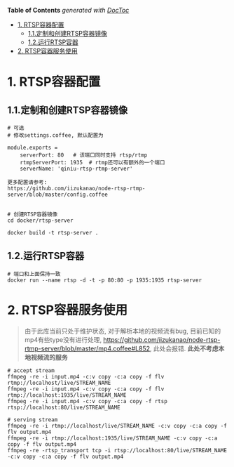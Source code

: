 <!-- START doctoc generated TOC please keep comment here to allow auto update -->
<!-- DON'T EDIT THIS SECTION, INSTEAD RE-RUN doctoc TO UPDATE -->
**Table of Contents**  *generated with [DocToc](https://github.com/thlorenz/doctoc)*

- [1. RTSP容器配置](#1-rtsp%E5%AE%B9%E5%99%A8%E9%85%8D%E7%BD%AE)
  - [1.1.定制和创建RTSP容器镜像](#11%E5%AE%9A%E5%88%B6%E5%92%8C%E5%88%9B%E5%BB%BArtsp%E5%AE%B9%E5%99%A8%E9%95%9C%E5%83%8F)
  - [1.2.运行RTSP容器](#12%E8%BF%90%E8%A1%8Crtsp%E5%AE%B9%E5%99%A8)
- [2. RTSP容器服务使用](#2-rtsp%E5%AE%B9%E5%99%A8%E6%9C%8D%E5%8A%A1%E4%BD%BF%E7%94%A8)

<!-- END doctoc generated TOC please keep comment here to allow auto update -->

# 1. RTSP容器配置

## 1.1.定制和创建RTSP容器镜像

```shell
# 可选
# 修改settings.coffee, 默认配置为

module.exports =
    serverPort: 80   # 该端口同时支持 rtsp/rtmp
    rtmpServerPort: 1935  # rtmp还可以有额外的一个端口
    serverName: 'qiniu-rtsp-rtmp-server'

更多配置请参考:
https://github.com/iizukanao/node-rtsp-rtmp-server/blob/master/config.coffee


# 创建RTSP容器镜像
cd docker/rtsp-server

docker build -t rtsp-server .
```

## 1.2.运行RTSP容器

```shell
# 端口和上面保持一致
docker run --name rtsp -d -t -p 80:80 -p 1935:1935 rtsp-server
```

# 2. RTSP容器服务使用 
> 由于此库当前只处于维护状态, 对于解析本地的视频流有bug, 目前已知的mp4有些type没有进行处理, https://github.com/iizukanao/node-rtsp-rtmp-server/blob/master/mp4.coffee#L852, 此处会报错.  **此处不考虑本地视频流的服务**

```shell
# accept stream
ffmpeg -re -i input.mp4 -c:v copy -c:a copy -f flv rtmp://localhost/live/STREAM_NAME
ffmpeg -re -i input.mp4 -c:v copy -c:a copy -f flv rtmp://localhost:1935/live/STREAM_NAME
ffmpeg -re -i input.mp4 -c:v copy -c:a copy -f rtsp rtsp://localhost:80/live/STREAM_NAME

# serving stream
ffmpeg -re -i rtmp://localhost/live/STREAM_NAME -c:v copy -c:a copy -f flv output.mp4
ffmpeg -re -i rtmp://localhost:1935/live/STREAM_NAME -c:v copy -c:a copy -f flv output.mp4
ffmpeg -re -rtsp_transport tcp -i rtsp://localhost:80/live/STREAM_NAME  -c:v copy -c:a copy -f flv output.mp4
```

